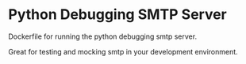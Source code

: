 Python Debugging SMTP Server
============================
Dockerfile for running the python debugging smtp server.

Great for testing and mocking smtp in your development environment.

